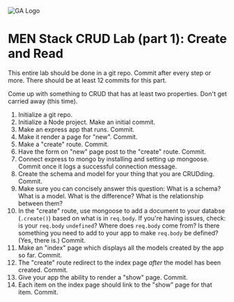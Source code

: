 ![GA Logo](https://ga-dash.s3.amazonaws.com/production/assets/logo-9f88ae6c9c3871690e33280fcf557f33.png)

# MEN Stack CRUD Lab (part 1): Create and Read

This entire lab should be done in a git repo.  Commit after every step or more.  There should be at least 12 commits for this part.

Come up with something to CRUD that has at least two properties. Don't get carried away (this time). 

1. Initialize a git repo.
1. Initialize a Node project. Make an initial commit. 
1. Make an express app that runs. Commit.
1. Make it render a page for "new". Commit.
1. Make a "create" route. Commit.
1. Have the form on "new" page post to the "create" route. Commit.
1. Connect express to mongo by installing and setting up mongoose. Commit once it logs a successful connection message.
1. Create the schema and model for your thing that you are CRUDding. Commit.
1. Make sure you can concisely answer this question: What is a schema?  What is a model.  What is the difference?  What is the relationship between them?
1. In the "create" route, use mongoose to add a document to your databse (`.create()`) based on what is in `req.body`. If you're having issues, check: is your `req.body` `undefined`? Where does `req.body` come from? Is there something you need to add to your app to make `req.body` be defined? (Yes, there is.) Commit.
1. Make an "index" page which displays all the models created by the app so far. Commit.
1. The "create" route redirect to the index page _after_ the model has been created. Commit.
1. Give your app the ability to render a "show" page. Commit.
1. Each item on the index page should link to the "show" page for that item. Commit.
